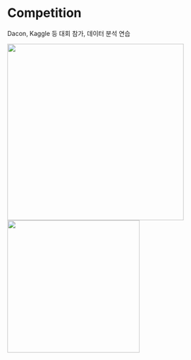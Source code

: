 # Competition
Dacon, Kaggle 등 대회 참가, 데이터 분석 연습


<img src=https://user-images.githubusercontent.com/56110972/103418750-6505e580-4bd3-11eb-84ba-6b2dce838c70.png width=400>

<img src=https://user-images.githubusercontent.com/56110972/103418842-c4fc8c00-4bd3-11eb-9487-76407a6c1b79.png width=300>

